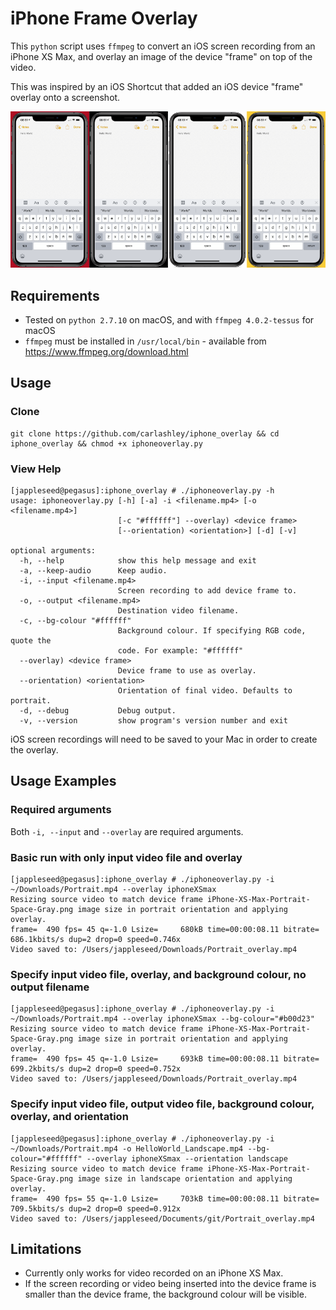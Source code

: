 # iPhone Frame Overlay
This `python` script uses `ffmpeg` to convert an iOS screen recording from an iPhone XS Max, and overlay an image of the device "frame" on top of the video.

This was inspired by an iOS Shortcut that added an iOS device "frame" overlay onto a screenshot.

![Screenshot](Device_Frame.png)

## Requirements
- Tested on `python 2.7.10` on macOS, and with `ffmpeg 4.0.2-tessus` for macOS
- `ffmpeg` must be installed in `/usr/local/bin` - available from https://www.ffmpeg.org/download.html

## Usage
### Clone
```
git clone https://github.com/carlashley/iphone_overlay && cd iphone_overlay && chmod +x iphoneoverlay.py
```

### View Help
```
[jappleseed@pegasus]:iphone_overlay # ./iphoneoverlay.py -h
usage: iphoneoverlay.py [-h] [-a] -i <filename.mp4> [-o <filename.mp4>]
                        [-c "#ffffff"] --overlay) <device frame>
                        [--orientation) <orientation>] [-d] [-v]

optional arguments:
  -h, --help            show this help message and exit
  -a, --keep-audio      Keep audio.
  -i, --input <filename.mp4>
                        Screen recording to add device frame to.
  -o, --output <filename.mp4>
                        Destination video filename.
  -c, --bg-colour "#ffffff"
                        Background colour. If specifying RGB code, quote the
                        code. For example: "#ffffff"
  --overlay) <device frame>
                        Device frame to use as overlay.
  --orientation) <orientation>
                        Orientation of final video. Defaults to portrait.
  -d, --debug           Debug output.
  -v, --version         show program's version number and exit
```
iOS screen recordings will need to be saved to your Mac in order to create the overlay.

## Usage Examples
### Required arguments
Both `-i, --input` and `--overlay` are required arguments.

### Basic run with only input video file and overlay
```
[jappleseed@pegasus]:iphone_overlay # ./iphoneoverlay.py -i ~/Downloads/Portrait.mp4 --overlay iphoneXSmax
Resizing source video to match device frame iPhone-XS-Max-Portrait-Space-Gray.png image size in portrait orientation and applying overlay.
frame=  490 fps= 45 q=-1.0 Lsize=     680kB time=00:00:08.11 bitrate= 686.1kbits/s dup=2 drop=0 speed=0.746x    
Video saved to: /Users/jappleseed/Downloads/Portrait_overlay.mp4
```

### Specify input video file, overlay, and background colour, no output filename
```
[jappleseed@pegasus]:iphone_overlay # ./iphoneoverlay.py -i ~/Downloads/Portrait.mp4 --overlay iphoneXSmax --bg-colour="#b00d23"
Resizing source video to match device frame iPhone-XS-Max-Portrait-Space-Gray.png image size in portrait orientation and applying overlay.
frame=  490 fps= 45 q=-1.0 Lsize=     693kB time=00:00:08.11 bitrate= 699.2kbits/s dup=2 drop=0 speed=0.752x    
Video saved to: /Users/jappleseed/Downloads/Portrait_overlay.mp4
```

### Specify input video file, output video file, background colour, overlay, and orientation
```
[jappleseed@pegasus]:iphone_overlay # ./iphoneoverlay.py -i ~/Downloads/Portrait.mp4 -o HelloWorld_Landscape.mp4 --bg-colour="#ffffff" --overlay iphoneXSmax --orientation landscape
Resizing source video to match device frame iPhone-XS-Max-Portrait-Space-Gray.png image size in landscape orientation and applying overlay.
frame=  490 fps= 55 q=-1.0 Lsize=     703kB time=00:00:08.11 bitrate= 709.5kbits/s dup=2 drop=0 speed=0.912x
Video saved to: /Users/jappleseed/Documents/git/Portrait_overlay.mp4
```

## Limitations
- Currently only works for video recorded on an iPhone XS Max.
- If the screen recording or video being inserted into the device frame is smaller than the device frame, the background colour will be visible.
